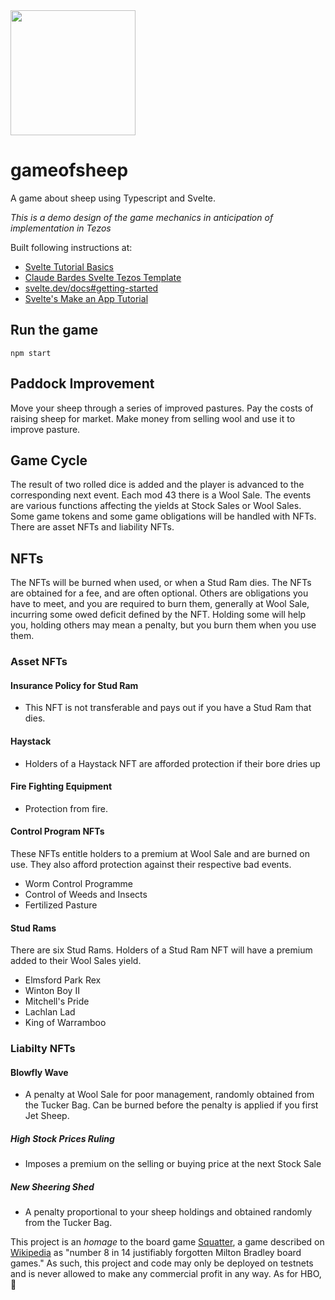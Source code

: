 



<img src="https://i.imgur.com/EZtEDRI.png" width="200">

# gameofsheep

A game about sheep using Typescript and Svelte. 

*This is a demo design of the game mechanics in anticipation of implementation in Tezos*

Built following instructions at:
  
  - [Svelte Tutorial Basics](https://svelte.dev/tutorial/basics)
  - [Claude Bardes Svelte Tezos Template](https://github.com/claudebarde/svelte-tezos-template)
  - [svelte.dev/docs#getting-started](https://svelte.dev/docs#getting-started)
  - [Svelte's Make an App Tutorial](https://svelte.dev/tutorial/making-an-app)
  
## Run the game
```
npm start
```
## Paddock Improvement
Move your sheep through a series of improved pastures. Pay the costs of raising sheep for market. Make money from selling wool and use it to improve pasture.

## Game Cycle
The result of two rolled dice is added and the player is advanced to the corresponding next event. Each mod 43 there is a Wool Sale. The events are various functions affecting the yields at Stock Sales or Wool Sales. Some game tokens and some game obligations will be handled with NFTs. There are asset NFTs and liability NFTs. 

## NFTs
The NFTs will be burned when used, or when a Stud Ram dies. The NFTs are obtained for a fee, and are often optional.  Others are obligations you have to meet, and you are required to burn them, generally at Wool Sale, incurring some owed deficit defined by the NFT. Holding some will help you, holding others may mean a penalty, but you burn them when you use them.

### Asset NFTs

#### Insurance Policy for Stud Ram
- This NFT is not transferable and pays out if you have a Stud Ram that dies.

#### Haystack
- Holders of a Haystack NFT are afforded protection if their bore dries up

#### Fire Fighting Equipment
- Protection from fire.

#### Control Program NFTs
These NFTs entitle holders to a premium at Wool Sale and are burned on use. They also afford protection against their respective bad events.

 - Worm Control Programme
 - Control of Weeds and Insects
 - Fertilized Pasture
 
#### Stud Rams
There are six Stud Rams. Holders of a Stud Ram NFT will have a premium added to their Wool Sales yield.
   - Elmsford Park Rex
   - Winton Boy II
   - Mitchell's Pride
   - Lachlan Lad
   - King of Warramboo

### Liabilty NFTs

#### Blowfly Wave
- A penalty at Wool Sale for poor management, randomly obtained from the Tucker Bag. Can be burned before the penalty is applied if you first Jet Sheep.

##### High Stock Prices Ruling
- Imposes a premium on the selling or buying price at the  next Stock Sale

##### New Sheering Shed
- A penalty proportional to your sheep holdings and obtained randomly from the Tucker Bag.

This project is an *homage* to the board game [Squatter](https://squatter.com.au/), a game described on [Wikipedia]() as "number 8 in 14 justifiably forgotten Milton Bradley board games."  As such, this project and code may only be deployed on testnets and is never allowed to make any commercial profit in any way. As for HBO, 🤔
